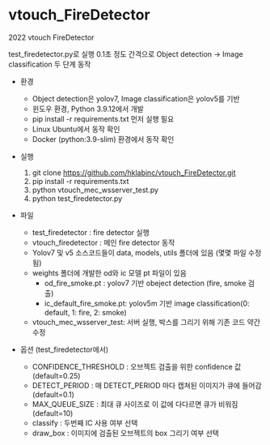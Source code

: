 # vtouch_FireDetector
2022 vtouch FireDetector

test_firedetector.py로 실행
0.1초 정도 간격으로 Object detection -> Image classification 두 단계 동작 

- 환경
  - Object detection은 yolov7, Image classification은 yolov5를 기반
  - 윈도우 환경, Python 3.9.12에서 개발
  - pip install -r requirements.txt 먼저 실행 필요
  - Linux Ubuntu에서 동작 확인
  - Docker (python:3.9-slim) 환경에서 동작 확인

- 실행
  1) git clone https://github.com/hklabinc/vtouch_FireDetector.git
  2) pip install -r requirements.txt
  3) python vtouch_mec_wsserver_test.py
  4) python test_firedetector.py

- 파일
  - test_firedetector : fire detector 실행
  - vtouch_firedetector : 메인 fire detector 동작
  - Yolov7 및 v5 소스코드들이 data, models, utils 폴더에 있음 (몇몇 파일 수정됨)
  - weights 폴더에 개발한 od와 ic 모델 pt 파일이 있음
     - od_fire_smoke.pt : yolov7 기반 obeject detection (fire, smoke 검출)
     - ic_default_fire_smoke.pt: yolov5m 기반 image classification(0: default, 1: fire, 2: smoke)
  - vtouch_mec_wsserver_test: 서버 실행, 박스를 그리기 위해 기존 코드 약간 수정

- 옵션 (test_firedetector에서)
  - CONFIDENCE_THRESHOLD : 오브젝트 검출을 위한 confidence 값 (default=0.25)
  - DETECT_PERIOD : 매 DETECT_PERIOD 마다 캡쳐된 이미지가 큐에 들어감 (default=0.1)             
  - MAX_QUEUE_SIZE : 최대 큐 사이즈로 이 값에 다다르면 큐가 비워짐 (default=10) 
  - classify : 두번째 IC 사용 여부 선택
  - draw_box : 이미지에 검출된 오브젝트의 box 그리기 여부 선택
